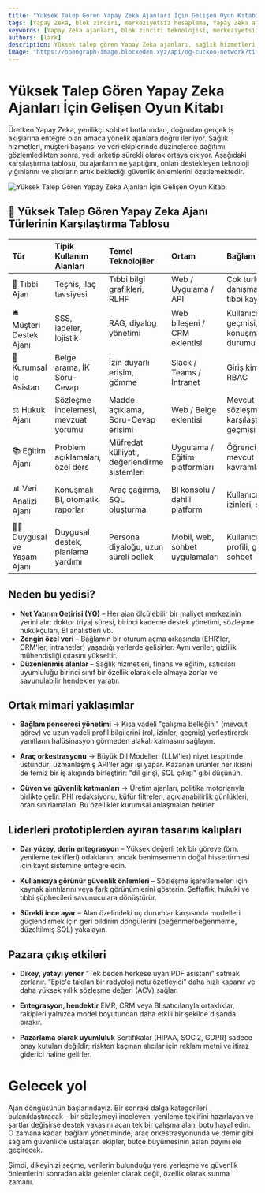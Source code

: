 ```yaml
---
title: "Yüksek Talep Gören Yapay Zeka Ajanları İçin Gelişen Oyun Kitabı"
tags: [Yapay Zeka, blok zinciri, merkeziyetsiz hesaplama, Yapay Zeka ajanları]
keywords: [Yapay Zeka ajanları, blok zinciri teknolojisi, merkeziyetsiz Yapay Zeka, GPU madenciliği, Yapay Zeka altyapısı]
authors: [lark]
description: Yüksek talep gören Yapay Zeka ajanları, sağlık hizmetleri ve müşteri desteği gibi sektörlerdeki iş akışlarını dönüştürüyor. Bu makale, yedi temel Yapay Zeka ajanı arketipini, teknolojilerini ve uyumluluk ile güveni sağlamak için gereken güvenlik önlemlerini özetlemektedir.
image: "https://opengraph-image.blockeden.xyz/api/og-cuckoo-network?title=Y%C3%BCksek%20Talep%20G%C3%B6ren%20Yapay%20Zeka%20Ajanlar%C4%B1%20%C4%B0%C3%A7in%20Geli%C5%9Fen%20Oyun%20Kitab%C4%B1"
---
```


# Yüksek Talep Gören Yapay Zeka Ajanları İçin Gelişen Oyun Kitabı

Üretken Yapay Zeka, yenilikçi sohbet botlarından, doğrudan gerçek iş akışlarına entegre olan amaca yönelik ajanlara doğru ilerliyor. Sağlık hizmetleri, müşteri başarısı ve veri ekiplerinde düzinelerce dağıtımı gözlemledikten sonra, yedi arketip sürekli olarak ortaya çıkıyor. Aşağıdaki karşılaştırma tablosu, bu ajanların ne yaptığını, onları destekleyen teknoloji yığınlarını ve alıcıların artık beklediği güvenlik önlemlerini özetlemektedir.

![Yüksek Talep Gören Yapay Zeka Ajanları İçin Gelişen Oyun Kitabı](https://opengraph-image.blockeden.xyz/api/og-cuckoo-network?title=Y%C3%BCksek%20Talep%20G%C3%B6ren%20Yapay%20Zeka%20Ajanlar%C4%B1%20%C4%B0%C3%A7in%20Geli%C5%9Fen%20Oyun%20Kitab%C4%B1)

## 🔧 Yüksek Talep Gören Yapay Zeka Ajanı Türlerinin Karşılaştırma Tablosu

| Tür                             | Tipik Kullanım Alanları                          | Temel Teknolojiler                       | Ortam                    | Bağlam                                   | Araçlar                            | Güvenlik                             | Temsilci Projeler |
| :------------------------------ | :----------------------------------------------- | :--------------------------------------- | :----------------------- | :---------------------------------------- | :------------------------------- | :----------------------------------- | :---------------------- |
| 🏥 Tıbbi Ajan                 | Teşhis, ilaç tavsiyesi                           | Tıbbi bilgi grafikleri, RLHF             | Web / Uygulama / API     | Çok turlu danışmanlıklar, tıbbi kayıtlar | Tıbbi kılavuzlar, ilaç API'leri    | HIPAA, veri anonimleştirme           | HealthGPT, K Health     |
| 🛎 Müşteri Destek Ajanı        | SSS, iadeler, lojistik                           | RAG, diyalog yönetimi                    | Web bileşeni / CRM eklentisi | Kullanıcı sorgu geçmişi, konuşma durumu    | SSS Veritabanı, biletleme sistemi | Denetim günlükleri, hassas terim filtreleme | Intercom, LangChain     |
| 🏢 Kurumsal İç Asistan         | Belge arama, İK Soru-Cevap                       | İzin duyarlı erişim, gömme               | Slack / Teams / İntranet | Giriş kimliği, RBAC                       | Google Drive, Notion, Confluence | SSO, izin izolasyonu                 | Glean, GPT + Notion     |
| ⚖️ Hukuk Ajanı                   | Sözleşme incelemesi, mevzuat yorumu              | Madde açıklama, Soru-Cevap erişimi       | Web / Belge eklentisi    | Mevcut sözleşme, karşılaştırma geçmişi    | Hukuk veritabanı, OCR araçları   | Sözleşme anonimleştirme, denetim günlükleri | Harvey, Klarity         |
| 📚 Eğitim Ajanı               | Problem açıklamaları, özel ders                  | Müfredat külliyatı, değerlendirme sistemleri | Uygulama / Eğitim platformları | Öğrenci profili, mevcut kavramlar         | Sınav araçları, ödev oluşturucu  | Çocuk verisi uyumluluğu, önyargı filtreleri | Khanmigo, Zhipu         |
| 📊 Veri Analizi Ajanı           | Konuşmalı BI, otomatik raporlar                  | Araç çağırma, SQL oluşturma              | BI konsolu / dahili platform | Kullanıcı izinleri, şema                  | SQL motoru, grafik modülleri     | Veri ACL'leri, alan maskeleme        | Seek AI, Recast         |
| 🧑‍🍳 Duygusal ve Yaşam Ajanı     | Duygusal destek, planlama yardımı                | Persona diyaloğu, uzun süreli bellek     | Mobil, web, sohbet uygulamaları | Kullanıcı profili, günlük sohbet           | Takvim, Haritalar, Müzik API'leri | Hassasiyet filtreleri, kötüye kullanım bildirimi | Replika, MindPal        |

## Neden bu yedisi?

*   **Net Yatırım Getirisi (YG)** – Her ajan ölçülebilir bir maliyet merkezinin yerini alır: doktor triyaj süresi, birinci kademe destek yönetimi, sözleşme hukukçuları, BI analistleri vb.
*   **Zengin özel veri** – Bağlamın bir oturum açma arkasında (EHR'ler, CRM'ler, intranetler) yaşadığı yerlerde gelişirler. Aynı veriler, gizlilik mühendisliği çıtasını yükseltir.
*   **Düzenlenmiş alanlar** – Sağlık hizmetleri, finans ve eğitim, satıcıları uyumluluğu birinci sınıf bir özellik olarak ele almaya zorlar ve savunulabilir hendekler yaratır.

## Ortak mimari yaklaşımlar

*   **Bağlam penceresi yönetimi**
    → Kısa vadeli "çalışma belleğini" (mevcut görev) ve uzun vadeli profil bilgilerini (rol, izinler, geçmiş) yerleştirerek yanıtların halüsinasyon görmeden alakalı kalmasını sağlayın.

*   **Araç orkestrasyonu**
    → Büyük Dil Modelleri (LLM'ler) niyet tespitinde üstündür; uzmanlaşmış API'ler ağır işi yapar. Kazanan ürünler her ikisini de temiz bir iş akışında birleştirir: "dil girişi, SQL çıkışı" gibi düşünün.

*   **Güven ve güvenlik katmanları**
    → Üretim ajanları, politika motorlarıyla birlikte gelir: PHI redaksiyonu, küfür filtreleri, açıklanabilirlik günlükleri, oran sınırlamaları. Bu özellikler kurumsal anlaşmaları belirler.

## Liderleri prototiplerden ayıran tasarım kalıpları

*   **Dar yüzey, derin entegrasyon**
    – Yüksek değerli tek bir göreve (örn. yenileme teklifleri) odaklanın, ancak benimsemenin doğal hissettirmesi için kayıt sistemine entegre edin.

*   **Kullanıcıya görünür güvenlik önlemleri**
    – Sözleşme işaretlemeleri için kaynak alıntılarını veya fark görünümlerini gösterin. Şeffaflık, hukuki ve tıbbi şüphecileri savunuculara dönüştürür.

*   **Sürekli ince ayar**
    – Alan özelindeki uç durumlar karşısında modelleri güçlendirmek için geri bildirim döngülerini (beğenme/beğenmeme, düzeltilmiş SQL) yakalayın.

## Pazara çıkış etkileri

*   **Dikey, yatayı yener**
    “Tek beden herkese uyan PDF asistanı” satmak zorlanır. “Epic'e takılan bir radyoloji notu özetleyici” daha hızlı kapanır ve daha yüksek yıllık sözleşme değeri (ACV) sağlar.

*   **Entegrasyon, hendektir**
    EMR, CRM veya BI satıcılarıyla ortaklıklar, rakipleri yalnızca model boyutundan daha etkili bir şekilde dışarıda bırakır.

*   **Pazarlama olarak uyumluluk**
    Sertifikalar (HIPAA, SOC 2, GDPR) sadece onay kutuları değildir; riskten kaçınan alıcılar için reklam metni ve itiraz giderici haline gelirler.

# Gelecek yol

Ajan döngüsünün başlarındayız. Bir sonraki dalga kategorileri bulanıklaştıracak – bir sözleşmeyi inceleyen, yenileme teklifini hazırlayan ve şartlar değişirse destek vakasını açan tek bir çalışma alanı botu hayal edin. O zamana kadar, bağlam yönetiminde, araç orkestrasyonunda ve demir gibi sağlam güvenlikte ustalaşan ekipler, bütçe büyümesinin aslan payını ele geçirecek.

Şimdi, dikeyinizi seçme, verilerin bulunduğu yere yerleşme ve güvenlik önlemlerini sonradan akla gelenler olarak değil, özellik olarak sunma zamanı.
```
